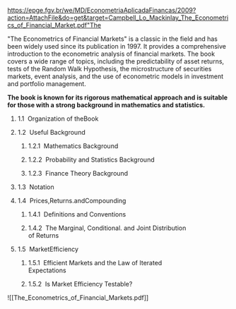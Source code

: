 https://epge.fgv.br/we/MD/EconometriaAplicadaFinancas/2009?action=AttachFile&do=get&target=Campbell_Lo_Mackinlay_The_Econometrics_of_Financial_Market.pdf"The 

"The Econometrics of Financial Markets" is a classic in the field and has been widely used since its publication in 1997. It provides a comprehensive introduction to the econometric analysis of financial markets. The book covers a wide range of topics, including the predictability of asset returns, tests of the Random Walk Hypothesis, the microstructure of securities markets, event analysis, and the use of econometric models in investment and portfolio management. 

**The book is known for its rigorous mathematical approach and is suitable for those with a strong background in mathematics and statistics.**

1. 1.1  Organization of theBook  
    
2. 1.2  Useful Background  
    
    1. 1.2.1  Mathematics Background  
        
    2. 1.2.2  Probability and Statistics Background 
        
    3. 1.2.3  Finance Theory Background 
        
3. 1.3  Notation 
    
4. 1.4  Prices,Returns.andCompounding 
    
    1. 1.4.1  Definitions and Conventions
        
    2. 1.4.2  The Marginal, Conditional. and Joint Distribution  
        of Returns 
        
5. 1.5  MarketEfficiency 
    
    1. 1.5.1  Efficient Markets and the Law of Iterated  
        Expectations 
        
    2. 1.5.2  Is Market Efficiency Testable?

![[The_Econometrics_of_Financial_Markets.pdf]]